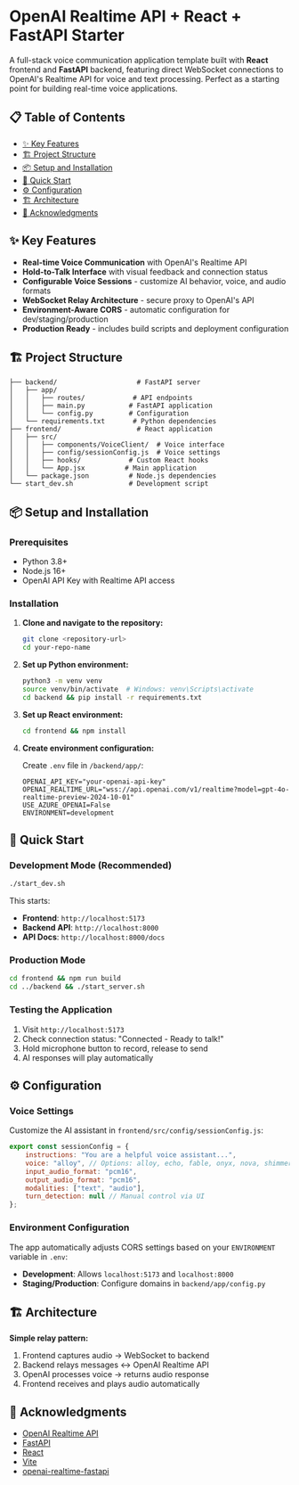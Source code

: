 # OpenAI Realtime API + React + FastAPI Starter

A full-stack voice communication application template built with **React** frontend and **FastAPI** backend, featuring direct WebSocket connections to OpenAI's Realtime API for voice and text processing. Perfect as a starting point for building real-time voice applications.

## 📋 Table of Contents

- [✨ Key Features](#-key-features)
- [🏗️ Project Structure](#️-project-structure)
- [📦 Setup and Installation](#-setup-and-installation)
- [🚀 Quick Start](#-quick-start)
- [⚙️ Configuration](#️-configuration)
- [🏗️ Architecture](#️-architecture)
- [🤝 Acknowledgments](#-acknowledgments)

## ✨ Key Features

- **Real-time Voice Communication** with OpenAI's Realtime API
- **Hold-to-Talk Interface** with visual feedback and connection status
- **Configurable Voice Sessions** - customize AI behavior, voice, and audio formats
- **WebSocket Relay Architecture** - secure proxy to OpenAI's API
- **Environment-Aware CORS** - automatic configuration for dev/staging/production
- **Production Ready** - includes build scripts and deployment configuration

## 🏗️ Project Structure 

```
├── backend/                    # FastAPI server
│   ├── app/
│   │   ├── routes/            # API endpoints
│   │   ├── main.py           # FastAPI application
│   │   └── config.py         # Configuration
│   └── requirements.txt       # Python dependencies
├── frontend/                   # React application
│   ├── src/
│   │   ├── components/VoiceClient/  # Voice interface
│   │   ├── config/sessionConfig.js  # Voice settings
│   │   ├── hooks/            # Custom React hooks
│   │   └── App.jsx          # Main application
│   └── package.json          # Node.js dependencies
└── start_dev.sh              # Development script
```

## 📦 Setup and Installation

### Prerequisites
- Python 3.8+
- Node.js 16+
- OpenAI API Key with Realtime API access

### Installation

1. **Clone and navigate to the repository:**
   ```bash
   git clone <repository-url>
   cd your-repo-name
   ```

2. **Set up Python environment:**
   ```bash
   python3 -m venv venv
   source venv/bin/activate  # Windows: venv\Scripts\activate
   cd backend && pip install -r requirements.txt
   ```

3. **Set up React environment:**
   ```bash
   cd frontend && npm install
   ```

4. **Create environment configuration:**
   
   Create `.env` file in `/backend/app/`:
   ```env
   OPENAI_API_KEY="your-openai-api-key"
   OPENAI_REALTIME_URL="wss://api.openai.com/v1/realtime?model=gpt-4o-realtime-preview-2024-10-01"
   USE_AZURE_OPENAI=False
   ENVIRONMENT=development
   ```

## 🚀 Quick Start

### Development Mode (Recommended)
```bash
./start_dev.sh
```

This starts:
- **Frontend**: `http://localhost:5173`
- **Backend API**: `http://localhost:8000`
- **API Docs**: `http://localhost:8000/docs`

### Production Mode
```bash
cd frontend && npm run build
cd ../backend && ./start_server.sh
```

### Testing the Application
1. Visit `http://localhost:5173`
2. Check connection status: "Connected - Ready to talk!"
3. Hold microphone button to record, release to send
4. AI responses will play automatically

## ⚙️ Configuration

### Voice Settings
Customize the AI assistant in `frontend/src/config/sessionConfig.js`:

```javascript
export const sessionConfig = {
    instructions: "You are a helpful voice assistant...",
    voice: "alloy", // Options: alloy, echo, fable, onyx, nova, shimmer
    input_audio_format: "pcm16",
    output_audio_format: "pcm16",
    modalities: ["text", "audio"],
    turn_detection: null // Manual control via UI
};
```

### Environment Configuration
The app automatically adjusts CORS settings based on your `ENVIRONMENT` variable in `.env`:
- **Development**: Allows `localhost:5173` and `localhost:8000`
- **Staging/Production**: Configure domains in `backend/app/config.py`

## 🏗️ Architecture

**Simple relay pattern:**
1. Frontend captures audio → WebSocket to backend
2. Backend relays messages ↔ OpenAI Realtime API  
3. OpenAI processes voice → returns audio response
4. Frontend receives and plays audio automatically

## 🤝 Acknowledgments

- [OpenAI Realtime API](https://platform.openai.com/docs/guides/realtime)
- [FastAPI](https://fastapi.tiangolo.com/) 
- [React](https://react.dev/)
- [Vite](https://vite.dev/)
- [openai-realtime-fastapi](https://github.com/Geo-Joy/openai-realtime-fastapi.git)